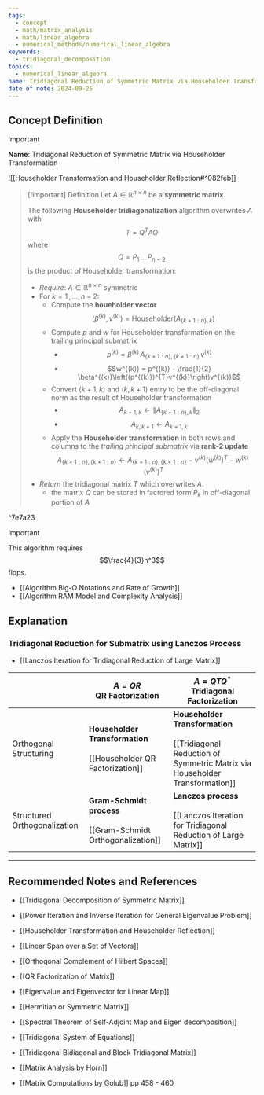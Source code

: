 ```yaml
---
tags:
  - concept
  - math/matrix_analysis
  - math/linear_algebra
  - numerical_methods/numerical_linear_algebra
keywords:
  - tridiagonal_decomposition
topics:
  - numerical_linear_algebra
name: Tridiagonal Reduction of Symmetric Matrix via Householder Transformation
date of note: 2024-09-25
---
```


## Concept Definition

>[!important]
>**Name**: Tridiagonal Reduction of Symmetric Matrix via Householder Transformation

![[Householder Transformation and Householder Reflection#^082feb]]

>[!important] Definition
>Let $A\in \mathbb{R}^{n\times n}$ be a **symmetric matrix**.
>
>The following **Householder tridiagonalization** algorithm overwrites $A$ with $$T = Q^{T}AQ$$ where $$Q = P_{1}\,{}\ldots{}\,P_{n-2}$$ is the product of Householder transformation:
>- *Require*: $A\in \mathbb{R}^{n\times n}$  symmetric
>- For $k=1\,{,}\ldots{,}\,n-2$:
>	- Compute the **houeholder vector** $$(\beta^{(k)}, v^{(k)}) = \text{Householder}(A_{\{ k+1:n \}, k})$$
>	- Compute $p$ and $w$ for Householder transformation on the trailing principal submatrix  
>		- $$p^{(k)} = \beta^{(k)}\,A_{\{ k+1:n \}, \{ k+1:n \}}\,v^{(k)}$$
>		- $$w^{(k)} = p^{(k)} - \frac{1}{2} \beta^{(k)}\left((p^{(k)})^{T}v^{(k)}\right)v^{(k)}$$
>	- Convert $(k+1,k)$ and $(k, k+1)$ entry to be the off-diagonal norm as the result of Householder transformation 
>		- $$A_{k+1,k} \leftarrow \lVert A_{\{ k+1:n \}, k} \rVert_{2} $$
>		- $$A_{k, k+1} \leftarrow A_{k+1,k}$$
>	- Apply the **Householder transformation** in both rows and columns to the *trailing principal submatrix* via **rank-2 update** $$A_{\{ k+1:n \}, \{ k+1:n \}} \leftarrow A_{\{ k+1:n \}, \{ k+1:n \}} - v^{(k)}(w^{(k)})^{T} - w^{(k)}\,(v^{(k)})^{T}$$
>- *Return* the tridiagonal matrix $T$ which overwrites $A$.
>	- the matrix $Q$ can be stored in factored form $P_{k}$ in off-diagonal portion of $A$

^7e7a23



>[!important]
>This algorithm requires  $$\frac{4}{3}n^3$$ flops.

- [[Algorithm Big-O Notations and Rate of Growth]]
- [[Algorithm RAM Model and Complexity Analysis]]


## Explanation

### Tridiagonal Reduction for Submatrix using Lanczos Process

- [[Lanczos Iteration for Tridiagonal Reduction of Large Matrix]]

|                              | $A = QR$ <br>**QR Factorization**                                      | $A= QTQ^{*}$ <br>**Tridiagonal Factorization**                                                                     |
| ---------------------------- | ---------------------------------------------------------------------- | ------------------------------------------------------------------------------------------------------------------ |
| Orthogonal Structuring       | **Householder Transformation**<br><br>[[Householder QR Factorization]] | **Householder Transformation**<br><br>[[Tridiagonal Reduction of Symmetric Matrix via Householder Transformation]] |
| Structured Orthogonalization | **Gram-Schmidt process**<br><br>[[Gram-Schmidt Orthogonalization]]     | **Lanczos process**<br><br>[[Lanczos Iteration for Tridiagonal Reduction of Large Matrix]]                         |





-----------
##  Recommended Notes and References


- [[Tridiagonal Decomposition of Symmetric Matrix]]
- [[Power Iteration and Inverse Iteration for General Eigenvalue Problem]]
- [[Householder Transformation and Householder Reflection]]

- [[Linear Span over a Set of Vectors]]
- [[Orthogonal Complement of Hilbert Spaces]]
- [[QR Factorization of Matrix]]

- [[Eigenvalue and Eigenvector for Linear Map]]
- [[Hermitian or Symmetric Matrix]]
- [[Spectral Theorem of Self-Adjoint Map and Eigen decomposition]]

- [[Tridiagonal System of Equations]]
- [[Tridiagonal Bidiagonal and Block Tridiagonal Matrix]]

- [[Matrix Analysis by Horn]]
- [[Matrix Computations by Golub]] pp 458 - 460